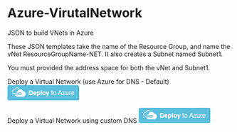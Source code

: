 # Azure-VirutalNetwork
JSON to build VNets in Azure

These JSON templates take the name of the Resource Group, and name the vNet ResourceGroupName-NET.
It also creates a Subnet named Subnet1.

You must provided the address space for both the vNet and Subnet1.

Deploy a Virtual Network (use Azure for DNS - Default) <a href="https://portal.azure.com/#create/Microsoft.Template/uri/https%3A%2F%2Fraw.githubusercontent.com%2FSeanGreenbaum%2FAzure-VirtualNetwork%2Fmaster%2Fvnet.json" target="_blank">
    <img src="https://raw.githubusercontent.com/Azure/azure-quickstart-templates/master/1-CONTRIBUTION-GUIDE/images/deploytoazure.png"/> </a>

Deploy a Virtual Network using custom DNS <a href="https://portal.azure.com/#create/Microsoft.Template/uri/https%3A%2F%2Fraw.githubusercontent.com%2FSeanGreenbaum%2FAzure-VirtualNetwork%2Fmaster%2Fvnet-customDNS.json" target="_blank">
    <img src="https://raw.githubusercontent.com/Azure/azure-quickstart-templates/master/1-CONTRIBUTION-GUIDE/images/deploytoazure.png"/> </a>